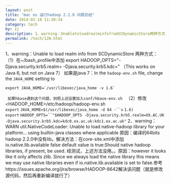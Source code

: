 ```yaml
---
layout: post
title: "mac os 运行hadoop 2.2.0 问题总结"
date: 2014-02-18 11:20:34
category: tech
by: zj
description: 1、warning：UnabletoloadrealminfofromSCDynamicStore两种方式：（1）在~/bash_profile中添加exportHADOOP_OPTS=&quot;-Djava.security.krb5.realm=-Djava.security.krb5.kdc=&quot;
permalink: /tech/120.html
---
```

1、warning：Unable to load realm info from SCDynamicStore 两种方式： （1）在~/bash\_profile中添加 export HADOOP\_OPTS="-Djava.security.krb5.realm= -Djava.security.krb5.kdc=" （This works on Java 6, but not on Java 7） 如果是java 7：In the `hadoop-env.sh` file, change the `JAVA_HOME` setting to

``````````
export JAVA_HOME=`/usr/libexec/java_home -v 1.6`
``````````

` 如果hbase遇到这个问题，则把上述设置加入conf/hbase-env.sh ` （2）修改 <HADOOP\_HOME>/etc/hadoop/hadoop-env.sh `export` `JAVA_HOME=$(/usr/libexec/java_home -d 64 -``v` `1.6)` `export` `HADOOP_OPTS=``"$HADOOP_OPTS -Djava.security.krb5.realm=OX.AC.UK -Djava.security.krb5.kdc=kdc0.ox.ac.uk:kdc1.ox.ac.uk"` 2、warning：WARN util.NativeCodeLoader: Unable to load native-hadoop library for your platform... using builtin-java classes where applicable 原因：编译的64bits hadoop 2.2.0中没有lib。解决方法：在core-site.xml中添加 <property> <name>io.native.lib.available</name> <value>false</value> <description>default value is true:Should native hadoop libraries, if present, be used.</description> </property> 经测试，上述方法没用。。原因：however it looks like it only affects zlib. Since we always load the native library this means we may use native libraries even if io.native.lib.available is set to false.参考https://issues.apache.org/jira/browse/HADOOP-8642解决该问题（就是修改源代码，然后再重新编译就行了）      